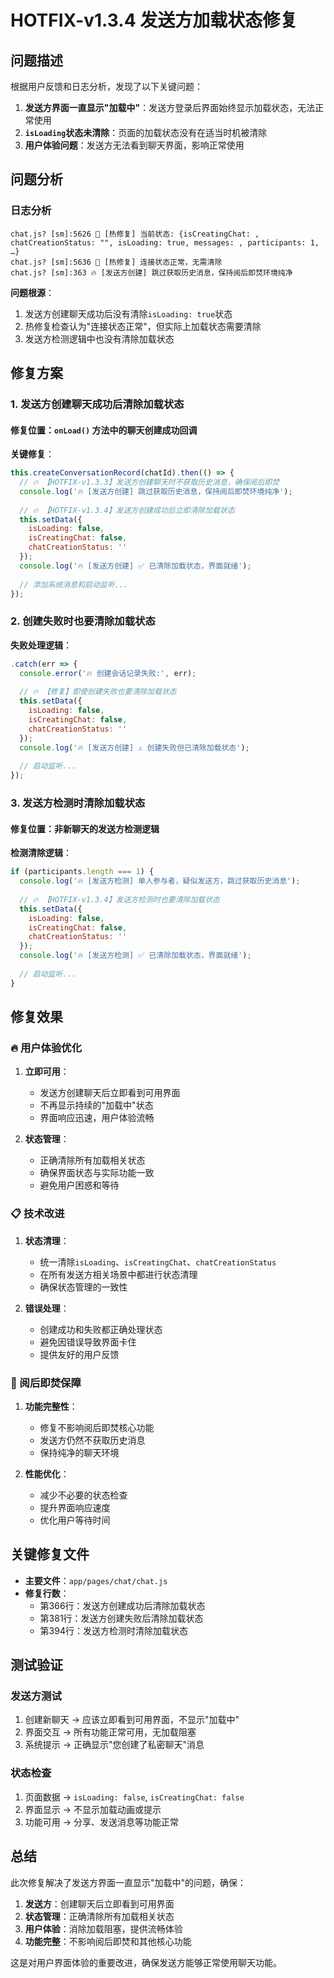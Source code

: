 # HOTFIX-v1.3.4 发送方加载状态修复

## 问题描述

根据用户反馈和日志分析，发现了以下关键问题：

1. **发送方界面一直显示"加载中"**：发送方登录后界面始终显示加载状态，无法正常使用
2. **`isLoading`状态未清除**：页面的加载状态没有在适当时机被清除
3. **用户体验问题**：发送方无法看到聊天界面，影响正常使用

## 问题分析

### 日志分析
```
chat.js? [sm]:5626 🚨 [热修复] 当前状态: {isCreatingChat: , chatCreationStatus: "", isLoading: true, messages: , participants: 1, …}
chat.js? [sm]:5636 🚨 [热修复] 连接状态正常，无需清除
chat.js? [sm]:363 🔥 [发送方创建] 跳过获取历史消息，保持阅后即焚环境纯净
```

**问题根源**：
1. 发送方创建聊天成功后没有清除`isLoading: true`状态
2. 热修复检查认为"连接状态正常"，但实际上加载状态需要清除
3. 发送方检测逻辑中也没有清除加载状态

## 修复方案

### 1. 发送方创建聊天成功后清除加载状态

#### 修复位置：`onLoad()` 方法中的聊天创建成功回调

**关键修复**：
```javascript
this.createConversationRecord(chatId).then(() => {
  // 🔥 【HOTFIX-v1.3.3】发送方创建聊天时不获取历史消息，确保阅后即焚
  console.log('🔥 [发送方创建] 跳过获取历史消息，保持阅后即焚环境纯净');
  
  // 🔥 【HOTFIX-v1.3.4】发送方创建成功后立即清除加载状态
  this.setData({
    isLoading: false,
    isCreatingChat: false,
    chatCreationStatus: ''
  });
  console.log('🔥 [发送方创建] ✅ 已清除加载状态，界面就绪');
  
  // 添加系统消息和启动监听...
});
```

### 2. 创建失败时也要清除加载状态

**失败处理逻辑**：
```javascript
.catch(err => {
  console.error('🔥 创建会话记录失败:', err);
  
  // 🔥 【修复】即使创建失败也要清除加载状态
  this.setData({
    isLoading: false,
    isCreatingChat: false,
    chatCreationStatus: ''
  });
  console.log('🔥 [发送方创建] ⚠️ 创建失败但已清除加载状态');
  
  // 启动监听...
});
```

### 3. 发送方检测时清除加载状态

#### 修复位置：非新聊天的发送方检测逻辑

**检测清除逻辑**：
```javascript
if (participants.length === 1) {
  console.log('🔥 [发送方检测] 单人参与者，疑似发送方，跳过获取历史消息');
  
  // 🔥 【HOTFIX-v1.3.4】发送方检测时也要清除加载状态
  this.setData({
    isLoading: false,
    isCreatingChat: false,
    chatCreationStatus: ''
  });
  console.log('🔥 [发送方检测] ✅ 已清除加载状态，界面就绪');
  
  // 启动监听...
}
```

## 修复效果

### 🔥 用户体验优化

1. **立即可用**：
   - 发送方创建聊天后立即看到可用界面
   - 不再显示持续的"加载中"状态
   - 界面响应迅速，用户体验流畅

2. **状态管理**：
   - 正确清除所有加载相关状态
   - 确保界面状态与实际功能一致
   - 避免用户困惑和等待

### 📋 技术改进

1. **状态清理**：
   - 统一清除`isLoading`、`isCreatingChat`、`chatCreationStatus`
   - 在所有发送方相关场景中都进行状态清理
   - 确保状态管理的一致性

2. **错误处理**：
   - 创建成功和失败都正确处理状态
   - 避免因错误导致界面卡住
   - 提供友好的用户反馈

### 🎯 阅后即焚保障

1. **功能完整性**：
   - 修复不影响阅后即焚核心功能
   - 发送方仍然不获取历史消息
   - 保持纯净的聊天环境

2. **性能优化**：
   - 减少不必要的状态检查
   - 提升界面响应速度
   - 优化用户等待时间

## 关键修复文件

- **主要文件**：`app/pages/chat/chat.js`
- **修复行数**：
  - 第366行：发送方创建成功后清除加载状态
  - 第381行：发送方创建失败后清除加载状态
  - 第394行：发送方检测时清除加载状态

## 测试验证

### 发送方测试
1. 创建新聊天 → 应该立即看到可用界面，不显示"加载中"
2. 界面交互 → 所有功能正常可用，无加载阻塞
3. 系统提示 → 正确显示"您创建了私密聊天"消息

### 状态检查
1. 页面数据 → `isLoading: false`, `isCreatingChat: false`
2. 界面显示 → 不显示加载动画或提示
3. 功能可用 → 分享、发送消息等功能正常

## 总结

此次修复解决了发送方界面一直显示"加载中"的问题，确保：

1. **发送方**：创建聊天后立即看到可用界面
2. **状态管理**：正确清除所有加载相关状态
3. **用户体验**：消除加载阻塞，提供流畅体验
4. **功能完整**：不影响阅后即焚和其他核心功能

这是对用户界面体验的重要改进，确保发送方能够正常使用聊天功能。 